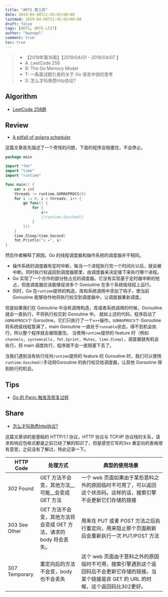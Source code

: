 ```yaml
---
title: "ARTS 第三周"
date: 2019-04-08T21:45:02+08:00
lastmod: 2019-04-08T21:45:02+08:00
draft: false
tags: [ARTS, ARTS-LIST]
author: "bwangel"
comment: true
toc: true
---
```


> + 【2019年第16周】【2019/04/01 - 2019/04/07 】
> + A. LeetCode 258
> + R: The Go Memory Model
> + T: 一条面试题引发的关于 Go 语言中锁的思考
> + S: 怎么才叫熟悉http协议?

<!--more-->

## Algorithm

+ [LeetCode 258题](/2019/04/09/leetcode-258%E9%A2%98%E6%95%B0%E6%A0%B9/)

## Review

+ [A pitfall of golang scheduler](http://www.sarathlakshman.com/2016/06/15/pitfall-of-golang-scheduler)

这篇文章首先描述了一个奇怪的问题，下面的程序会阻塞住，不会停止。

```go
package main

import "fmt"
import "time"
import "runtime"

func main() {
	var x int
	threads := runtime.GOMAXPROCS(0)
	for i := 0; i < threads; i++ {
		go func() {
			for {
				x++
				//runtime.Gosched()
			}
		}()
	}
	time.Sleep(time.Second)
	fmt.Println("x =", x)
}
```

然后作者解释了原因，Go 的线程调度器和操作系统的调度器并不相同。

+ 操作系统的调度器有定时中断，每当一个进程执行完一个时间片以后，就会被中断。同时执行权返回到调度器那里，由调度器来决定接下来执行哪个进程。
+ Go 实现了一个合作的部分抢占式的调度器。它没有实现基于定时器中断的抢占，但是调度器应该能够促进多个 Goroutine 在多个系统级线程上运行。
+ 同时，Go 在`runtime`提供的构造，库和系统调用中添加了钩子，使当前 Goroutine 能够协作地将执行权交到调度器中，让调度器重新调度。

但是如果我们在 Goroutine 中没有调用构造，库或者系统调用的时候，Goroutine 就会一直执行，不将执行权交到 Goroutine 中。
就如上述的代码，程序启动了`GOMAXPROCS`个 Goroutine，它们只执行了一个`x++`操作。`GOMAXPROCS`个 Goroutine 将系统级线程暂满了，main Goroutine 一直处于`runnable`状态，得不到机会执行，所以整个程序就会被阻塞住。
当使用`runtime`提供的 feature 时（例如`channels, systemcalls, fmt.Sprint, Mutex, time.Sleep`），调度器就有机会执行，将 main 调度执行，程序就不会一直阻塞下去了。

当我们遇到没有执行任何`runtime`提供的 feature 的 Goroutine 时，我们可以使用`runtime.Gosched()`手动将Goroutine 的执行权交给调度器，让其他 Goroutine 得到执行的机会。

## Tips

+ [Go 的 Panic 触发及恢复过程](/2019/04/08/go-panic-%E7%9A%84%E8%A7%A6%E5%8F%91%E5%8F%8A%E6%81%A2%E5%A4%8D%E8%BF%87%E7%A8%8B/)

## Share

+ [怎么才叫熟悉http协议?](https://yeqown.github.io/2018/06/28/%E6%80%8E%E4%B9%88%E6%89%8D%E5%8F%AB%E7%86%9F%E6%82%89http%E5%8D%8F%E8%AE%AE/)

这篇文章讲的是基础的 HTTP/1.1 协议，HTTP 协议与 TCP/IP 协议栈的关系，请求和响应包格式都是之前已经了解的知识了，但是感觉它写的3xx 重定向的表格很有意思，之前没有了解过，特此记录一下。

HTTP Code|处理方式|典型的使用场景
---|---|---
302 Found|GET 方法不会变，其他方法__可能__会变成 GET 方法|一个 web 页面如果由于某些意料之外的原因临时不可用了，可以返回这个状态码。这样的话，搜索引擎不会更新它们存储的链接
303 See Other|GET 方法不会变，其他方法将会变成 GET 方法，请求的 body 将会丢失。|用来在 PUT 或者 POST 方法之后执行重定向，用来阻止那个页面刷新后会重新执行一次 PUT/POST 方法
307 Temporary|重定向后的方法不会变，body 也不会丢失|这个 web 页面由于意料之外的原因临时不可用，搜索引擎遇到这个返回码后不会更新它存储的链接。当某个链接是非 GET 的 URL 的时候，这个返回码比302更好。
